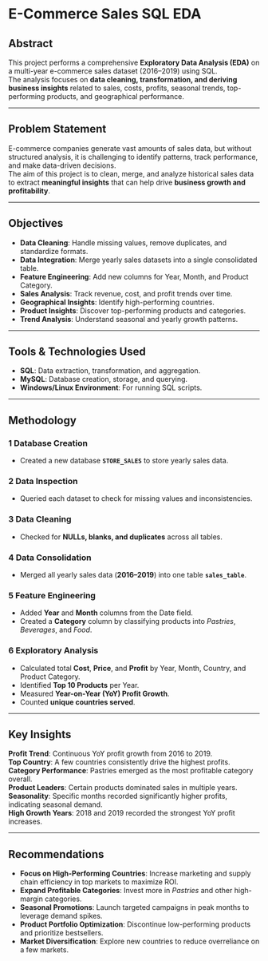 # E-Commerce Sales SQL EDA  

## **Abstract**  
This project performs a comprehensive **Exploratory Data Analysis (EDA)** on a multi-year e-commerce sales dataset (2016–2019) using SQL.  
The analysis focuses on **data cleaning, transformation, and deriving business insights** related to sales, costs, profits, seasonal trends, top-performing products, and geographical performance.  

---

## **Problem Statement**  
E-commerce companies generate vast amounts of sales data, but without structured analysis, it is challenging to identify patterns, track performance, and make data-driven decisions.  
The aim of this project is to clean, merge, and analyze historical sales data to extract **meaningful insights** that can help drive **business growth and profitability**.  

---

## **Objectives**  
- **Data Cleaning**: Handle missing values, remove duplicates, and standardize formats.  
- **Data Integration**: Merge yearly sales datasets into a single consolidated table.  
- **Feature Engineering**: Add new columns for Year, Month, and Product Category.  
- **Sales Analysis**: Track revenue, cost, and profit trends over time.  
- **Geographical Insights**: Identify high-performing countries.  
- **Product Insights**: Discover top-performing products and categories.  
- **Trend Analysis**: Understand seasonal and yearly growth patterns.  

---

## **Tools & Technologies Used**  
- **SQL**: Data extraction, transformation, and aggregation.  
- **MySQL**: Database creation, storage, and querying.  
- **Windows/Linux Environment**: For running SQL scripts.  

---

## **Methodology**  

### 1 Database Creation  
- Created a new database **`STORE_SALES`** to store yearly sales data.  

### 2 Data Inspection  
- Queried each dataset to check for missing values and inconsistencies.  

### 3 Data Cleaning  
- Checked for **NULLs, blanks, and duplicates** across all tables.  

### 4 Data Consolidation  
- Merged all yearly sales data (**2016–2019**) into one table **`sales_table`**.  

### 5 Feature Engineering  
- Added **Year** and **Month** columns from the Date field.  
- Created a **Category** column by classifying products into *Pastries*, *Beverages*, and *Food*.  

### 6 Exploratory Analysis  
- Calculated total **Cost**, **Price**, and **Profit** by Year, Month, Country, and Product Category.  
- Identified **Top 10 Products** per Year.  
- Measured **Year-on-Year (YoY) Profit Growth**.  
- Counted **unique countries served**.  

---

## **Key Insights**  
 **Profit Trend**: Continuous YoY profit growth from 2016 to 2019.  
 **Top Country**: A few countries consistently drive the highest profits.  
 **Category Performance**: Pastries emerged as the most profitable category overall.  
 **Product Leaders**: Certain products dominated sales in multiple years.  
 **Seasonality**: Specific months recorded significantly higher profits, indicating seasonal demand.  
 **High Growth Years**: 2018 and 2019 recorded the strongest YoY profit increases.  

---

## **Recommendations**  
- **Focus on High-Performing Countries**: Increase marketing and supply chain efficiency in top markets to maximize ROI.  
- **Expand Profitable Categories**: Invest more in *Pastries* and other high-margin categories.  
- **Seasonal Promotions**: Launch targeted campaigns in peak months to leverage demand spikes.  
- **Product Portfolio Optimization**: Discontinue low-performing products and prioritize bestsellers.  
- **Market Diversification**: Explore new countries to reduce overreliance on a few markets.  
